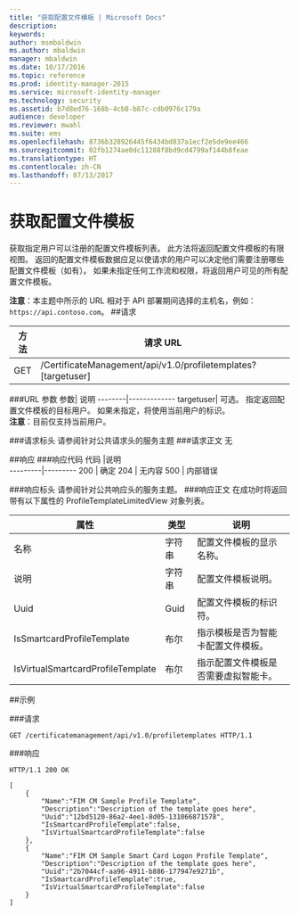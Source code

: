 ```yaml
---
title: "获取配置文件模板 | Microsoft Docs"
description: 
keywords: 
author: msmbaldwin
ms.author: mbaldwin
manager: mbaldwin
ms.date: 10/17/2016
ms.topic: reference
ms.prod: identity-manager-2015
ms.service: microsoft-identity-manager
ms.technology: security
ms.assetid: b7d8ed76-168b-4cb8-b87c-cdb0976c179a
audience: developer
ms.reviewer: mwahl
ms.suite: ems
ms.openlocfilehash: 8736b328926445f6434bd037a1ecf2e5de9ee466
ms.sourcegitcommit: 02fb1274ae0dc11288f8bd9cd4799af144b8feae
ms.translationtype: HT
ms.contentlocale: zh-CN
ms.lasthandoff: 07/13/2017
---
```

# <a name="get-profile-templates"></a>获取配置文件模板
获取指定用户可以注册的配置文件模板列表。 此方法将返回配置文件模板的有限视图。 返回的配置文件模板数据应足以使请求的用户可以决定他们需要注册哪些配置文件模板（如有）。 如果未指定任何工作流和权限，将返回用户可见的所有配置文件模板。

**注意**：本主题中所示的 URL 相对于 API 部署期间选择的主机名，例如： `https://api.contoso.com`。
##<a name="request"></a>请求


方法  |请求 URL  
---------|---------
GET     |/CertificateManagement/api/v1.0/profiletemplates?\[targetuser\] 

###<a name="url-parameters"></a>URL 参数
参数| 说明
--------|-------------
targetuser| 可选。 指定返回配置文件模板的目标用户。 如果未指定，将使用当前用户的标识。 <br/>**注意**：目前仅支持当前用户。

###<a name="request-headers"></a>请求标头
请参阅针对公共请求头的服务主题
###<a name="request-body"></a>请求正文
无

##<a name="response"></a>响应
###<a name="response-codes"></a>响应代码
代码  |说明  
---------|---------
200     | 确定
204 | 无内容
500 | 内部错误

###<a name="response-headers"></a>响应标头
请参阅针对公共响应头的服务主题。
###<a name="response-body"></a>响应正文
在成功时将返回带有以下属性的 ProfileTemplateLimitedView 对象列表。

属性| 类型| 说明
--------|-----|--------
名称| 字符串| 配置文件模板的显示名称。
说明| 字符串| 配置文件模板说明。
Uuid| Guid| 配置文件模板的标识符。
IsSmartcardProfileTemplate| 布尔| 指示模板是否为智能卡配置文件模板。
IsVirtualSmartcardProfileTemplate| 布尔| 指示配置文件模板是否需要虚拟智能卡。

##<a name="example"></a>示例

###<a name="request"></a>请求
```
GET /certificatemanagement/api/v1.0/profiletemplates HTTP/1.1
```
###<a name="response"></a>响应
```
HTTP/1.1 200 OK

[
    {
        "Name":"FIM CM Sample Profile Template",
        "Description":"Description of the template goes here",
        "Uuid":"12bd5120-86a2-4ee1-8d05-131066871578",
        "IsSmartcardProfileTemplate":false,
        "IsVirtualSmartcardProfileTemplate":false
    },
    {
        "Name":"FIM CM Sample Smart Card Logon Profile Template",
        "Description":"Description of the template goes here",
        "Uuid":"2b7044cf-aa96-4911-b886-177947e9271b",
        "IsSmartcardProfileTemplate":true,
        "IsVirtualSmartcardProfileTemplate":false
    }
]

```       
